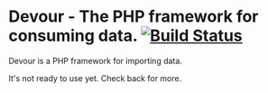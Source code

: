 Devour - The PHP framework for consuming data. [![Build Status](https://secure.travis-ci.org/Seldaek/monolog.png)](http://travis-ci.org/Seldaek/monolog)
==============================================

Devour is a PHP framework for importing data.

It's not ready to use yet. Check back for more.
